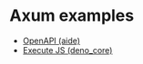 # Axum examples

- [OpenAPI (aide)](/openapi-aide/readme.md)
- [Execute JS (deno_core)](/js-deno/readme.md)
